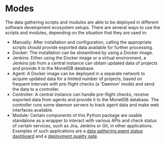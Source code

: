 # Modes

The data gathering scripts and modules are able to be deployed in different 
software development ecosystem setups. There are several ways to use the 
scripts and modules, depending on the situation that they are used in:

- Manually: After installation and configuration, calling the appropriate 
  scripts should provide exported data available for further processing.
- Docker: The installation can be streamlined by using a Docker image.
- Jenkins: Either using the Docker image or a virtual environment, a Jenkins 
  job from a central instance can obtain updated data of projects and provide 
  it to the MonetDB database.
- Agent: A Docker image can be deployed in a separate network to acquire 
  updated data for a limited number of projects, based on frequent intervals 
  with pre-flight checks (a 'Daemon' mode) and send the data to a controller.
- Controller: A central instance can handle pre-flight checks, receive exported 
  data from agents and provide it to the MonetDB database. The controller runs 
  some daemon servers to track agent data and make web interfaces available.
- Module: Certain components of this Python package are usable standalone as 
  a wrapper to interact with various APIs and check status of certain services, 
  such as Jira, Jenkins or Git, in other applications. Examples of such 
  applications are a [data gathering agent status 
  dashboard](https://github.com/grip-on-software/status-dashboard) and 
  a [deployment quality gate](https://github.com/grip-on-software/deployer).
